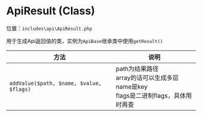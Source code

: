 # ApiResult (Class)

位置：`includes\api\ApiResult.php`

用于生成Api返回值的类，实例为`ApiBase`继承类中使用`getResult()`

方法|说明
-|-
`addValue($path, $name, $value, $flags)`|path为结果路径<br>array的话可以生成多层<br>name是key<br>flags是二进制flags，具体用时再查

